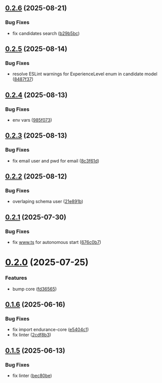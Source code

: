 ## [0.2.6](https://github.com/programisto-labs/edrm-exams/compare/v0.2.5...v0.2.6) (2025-08-21)


### Bug Fixes

* fix candidates search ([b29b5bc](https://github.com/programisto-labs/edrm-exams/commit/b29b5bc3643f6afcdfcf2e20a06c21c62d814c8e))

## [0.2.5](https://github.com/programisto-labs/edrm-exams/compare/v0.2.4...v0.2.5) (2025-08-14)


### Bug Fixes

* resolve ESLint warnings for ExperienceLevel enum in candidate model ([8487f37](https://github.com/programisto-labs/edrm-exams/commit/8487f3742af0601c845fc36fbec339d82b2963c5))

## [0.2.4](https://github.com/programisto-labs/edrm-exams/compare/v0.2.3...v0.2.4) (2025-08-13)


### Bug Fixes

* env vars ([985f073](https://github.com/programisto-labs/edrm-exams/commit/985f0738c3a8c4626ad7f371ebf740686412a5ab))

## [0.2.3](https://github.com/programisto-labs/edrm-exams/compare/v0.2.2...v0.2.3) (2025-08-13)


### Bug Fixes

* fix email user and pwd for email ([8c3f61d](https://github.com/programisto-labs/edrm-exams/commit/8c3f61df47c365067579ccd84dfdd916eeab9d70))

## [0.2.2](https://github.com/programisto-labs/edrm-exams/compare/v0.2.1...v0.2.2) (2025-08-12)


### Bug Fixes

* overlaping schema user ([21e891b](https://github.com/programisto-labs/edrm-exams/commit/21e891b844f2c275ce0cc7f9557b32219822e607))

## [0.2.1](https://github.com/programisto-labs/edrm-exams/compare/v0.2.0...v0.2.1) (2025-07-30)


### Bug Fixes

* fix www.ts for autonomous start ([676c0b7](https://github.com/programisto-labs/edrm-exams/commit/676c0b75171453451dfbf1c3d76d310e9b1b535a))

# [0.2.0](https://github.com/programisto-labs/edrm-exams/compare/v0.1.6...v0.2.0) (2025-07-25)


### Features

* bump core ([fd36565](https://github.com/programisto-labs/edrm-exams/commit/fd3656552c59684ae44c16f221eb7760837fe317))

## [0.1.6](https://github.com/programisto-labs/edrm-exams/compare/v0.1.5...v0.1.6) (2025-06-16)


### Bug Fixes

* fix import endurance-core ([e5404c1](https://github.com/programisto-labs/edrm-exams/commit/e5404c1bc5564509a933d9ec77bba0c9076d013b))
* fix linter ([2cdf8b3](https://github.com/programisto-labs/edrm-exams/commit/2cdf8b31621e5d3d425989a8d693768ef63fddac))

## [0.1.5](https://github.com/programisto-labs/edrm-exams/compare/v0.1.4...v0.1.5) (2025-06-13)


### Bug Fixes

* fix linter ([bec80be](https://github.com/programisto-labs/edrm-exams/commit/bec80be9f5f98134b35ba359b080dca70a40d8d4))
